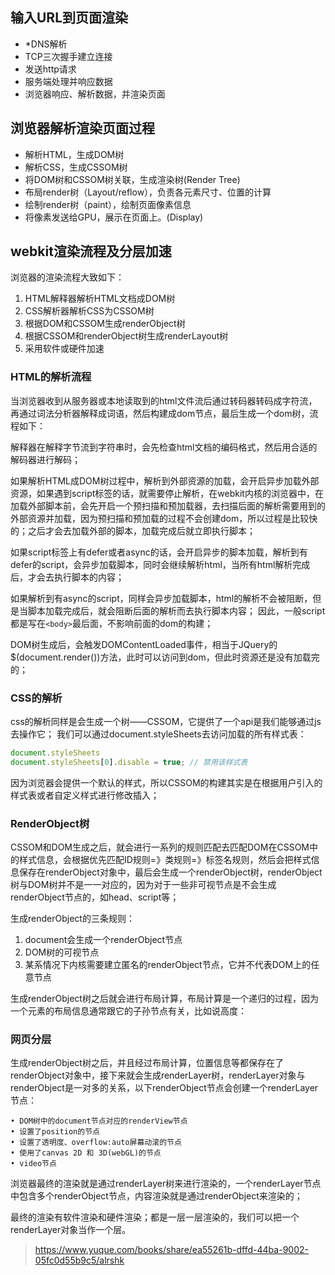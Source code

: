 ## 输入URL到页面渲染

* *DNS解析
* TCP三次握手建立连接
* 发送http请求
* 服务端处理并响应数据
* 浏览器响应、解析数据，并渲染页面

## 浏览器解析渲染页面过程
* 解析HTML，生成DOM树
* 解析CSS，生成CSSOM树
* 将DOM树和CSSOM树关联，生成渲染树(Render Tree)
* 布局render树（Layout/reflow），负责各元素尺寸、位置的计算
* 绘制render树（paint），绘制页面像素信息
* 将像素发送给GPU，展示在页面上。(Display)

## webkit渲染流程及分层加速
浏览器的渲染流程大致如下：
1. HTML解释器解析HTML文档成DOM树
2. CSS解析器解析CSS为CSSOM树
3. 根据DOM和CSSOM生成renderObject树
4. 根据CSSOM和renderObject树生成renderLayout树
5. 采用软件或硬件加速

### HTML的解析流程
当浏览器收到从服务器或本地读取到的html文件流后通过转码器转码成字符流，再通过词法分析器解释成词语，然后构建成dom节点，最后生成一个dom树，流程如下：

解释器在解释字节流到字符串时，会先检查html文档的编码格式，然后用合适的解码器进行解码；

如果解析HTML成DOM树过程中，解析到外部资源的加载，会开启异步加载外部资源，如果遇到script标签的话，就需要停止解析，在webkit内核的浏览器中，在加载外部脚本前，会先开启一个预扫描和预加载器，去扫描后面的解析需要用到的外部资源并加载，因为预扫描和预加载的过程不会创建dom，所以过程是比较快的；之后才会去加载外部的脚本，加载完成后就立即执行脚本；

如果script标签上有defer或者async的话，会开启异步的脚本加载，解析到有defer的script，会异步加载脚本，同时会继续解析html，当所有html解析完成后，才会去执行脚本的内容；

如果解析到有async的script，同样会异步加载脚本，html的解析不会被阻断，但是当脚本加载完成后，就会阻断后面的解析而去执行脚本内容；
因此，一般script都是写在`<body>`最后面，不影响前面的dom的构建；

DOM树生成后，会触发DOMContentLoaded事件，相当于JQuery的$(document.render())方法，此时可以访问到dom，但此时资源还是没有加载完的；

### CSS的解析
css的解析同样是会生成一个树——CSSOM，它提供了一个api是我们能够通过js去操作它；
我们可以通过document.styleSheets去访问加载的所有样式表：
```js
document.styleSheets
document.styleSheets[0].disable = true; // 禁用该样式表
```

因为浏览器会提供一个默认的样式，所以CSSOM的构建其实是在根据用户引入的样式表或者自定义样式进行修改插入；

### RenderObject树
CSSOM和DOM生成之后，就会进行一系列的规则匹配去匹配DOM在CSSOM中的样式信息，会根据优先匹配ID规则=》类规则=》标签名规则，然后会把样式信息保存在renderObject对象中，最后会生成一个renderObject树，renderObject树与DOM树并不是一一对应的，因为对于一些非可视节点是不会生成renderObject节点的，如head、script等；

生成renderObject的三条规则：

1. document会生成一个renderObject节点
2. DOM树的可视节点
3. 某系情况下内核需要建立匿名的renderObject节点，它并不代表DOM上的任意节点

生成renderObject树之后就会进行布局计算，布局计算是一个递归的过程，因为一个元素的布局信息通常跟它的子孙节点有关，比如说高度：

### 网页分层
生成renderObject树之后，并且经过布局计算，位置信息等都保存在了renderObject对象中，接下来就会生成renderLayer树，renderLayer对象与renderObject是一对多的关系，以下renderObject节点会创建一个renderLayer节点：

    • DOM树中的document节点对应的renderView节点
    • 设置了position的节点
    • 设置了透明度、overflow:auto屏幕动滚的节点
    • 使用了canvas 2D 和 3D(webGL)的节点
    • video节点

浏览器最终的渲染就是通过renderLayer树来进行渲染的，一个renderLayer节点中包含多个renderObject节点，内容渲染就是通过renderObject来渲染的；

最终的渲染有软件渲染和硬件渲染；都是一层一层渲染的，我们可以把一个renderLayer对象当作一个层。

> https://www.yuque.com/books/share/ea55261b-dffd-44ba-9002-05fc0d55b9c5/alrshk
